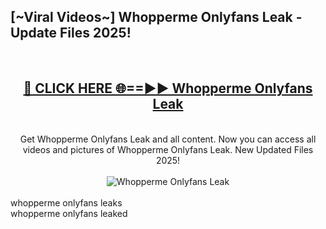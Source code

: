 <h2>[~Viral Videos~] Whopperme Onlyfans Leak - Update Files 2025!</h2>
<br>
<div align="center">
<h2><a href="https://betterlinks.top/A2PfLJ" rel="nofollow">🔴 CLICK HERE 🌐==►► Whopperme Onlyfans Leak</a></h2>
<br>
Get Whopperme Onlyfans Leak and all content. Now you can access all videos and pictures of Whopperme Onlyfans Leak. New Updated Files 2025!
<br>
<br>
<a href="https://betterlinks.top/A2PfLJ" rel="nofollow" data-target="animated-image.originalLink"><img src="https://i.ibb.co.com/WyWwxjT/player-gif2.gif" alt="Whopperme Onlyfans Leak" style="max-width: 100%; display: inline-block;" data-target="animated-image.originalImage"></a>
</div>
<br>
whopperme onlyfans leaks<br>
whopperme onlyfans leaked